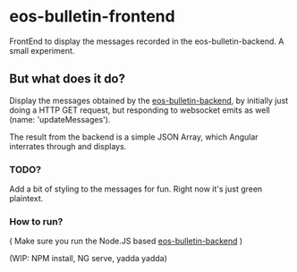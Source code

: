 # eos-bulletin-frontend
FrontEnd to display the messages recorded in the eos-bulletin-backend. A small experiment.

## But what does it do?
Display the messages obtained by the [eos-bulletin-backend](https://github.com/goblinbot/eos-bulletin-backend), by initially just doing a HTTP GET request, but responding to websocket emits as well (name: 'updateMessages').

The result from the backend is a simple JSON Array, which Angular interrates through and displays.

### TODO?
Add a bit of styling to the messages for fun. Right now it's just green plaintext.

### How to run?
( Make sure you run the Node.JS based [eos-bulletin-backend](https://github.com/goblinbot/eos-bulletin-backend) )

(WIP: NPM install, NG serve, yadda yadda)

